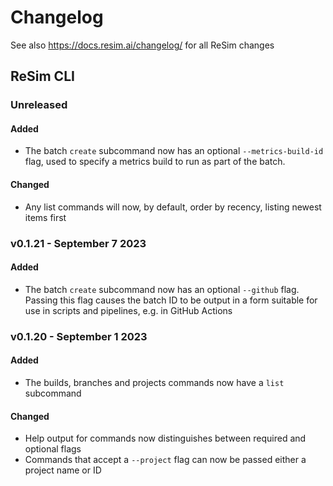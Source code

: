 # Changelog

See also https://docs.resim.ai/changelog/ for all ReSim changes

## ReSim CLI

### Unreleased

#### Added

- The batch `create` subcommand now has an optional `--metrics-build-id` flag, used to specify a metrics build to run as part of the batch.
#### Changed

- Any list commands will now, by default, order by recency, listing newest items first

### v0.1.21 - September 7 2023

#### Added

- The batch `create` subcommand now has an optional `--github` flag. Passing this flag causes the batch ID to be output in a form suitable for use in scripts and pipelines, e.g. in GitHub Actions

### v0.1.20 - September 1 2023

#### Added

- The builds, branches and projects commands now have a `list` subcommand 

#### Changed

- Help output for commands now distinguishes between required and optional flags
- Commands that accept a `--project` flag can now be passed either a project name or ID
